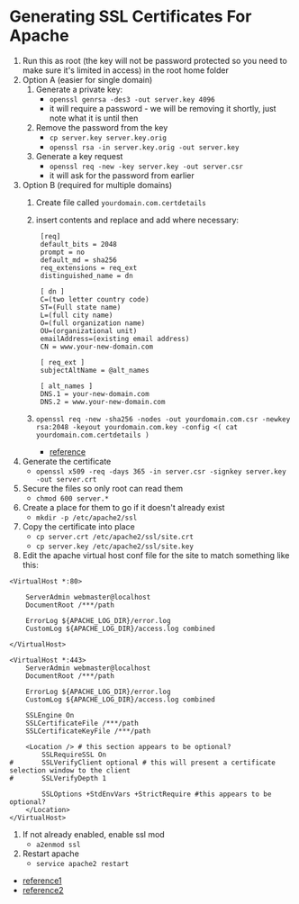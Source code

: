 <!-- permalink: de7070d94505ca27eaaff01d56c09495 DO NOT DELETE OR EDIT THIS LINE -->
# Generating SSL Certificates For Apache

1. Run this as root (the key will not be password protected so you need to make sure it's limited in access) in the root home folder
1. Option A (easier for single domain)
	1. Generate a private key:
		* `openssl genrsa -des3 -out server.key 4096`
		* it will require a password - we will be removing it shortly, just note what it is until then
	1. Remove the password from the key
		* `cp server.key server.key.orig`
		* `openssl rsa -in server.key.orig -out server.key`
	1. Generate a key request
		* `openssl req -new -key server.key -out server.csr`
		* it will ask for the password from earlier
1. Option B (required for multiple domains)
	1. Create file called `yourdomain.com.certdetails`
	1. insert contents and replace and add where necessary:

			[req]
			default_bits = 2048
			prompt = no
			default_md = sha256
			req_extensions = req_ext
			distinguished_name = dn

			[ dn ]
			C=(two letter country code)
			ST=(Full state name)
			L=(full city name)
			O=(full organization name)
			OU=(organizational unit)
			emailAddress=(existing email address)
			CN = www.your-new-domain.com

			[ req_ext ]
			subjectAltName = @alt_names

			[ alt_names ]
			DNS.1 = your-new-domain.com
			DNS.2 = www.your-new-domain.com

	1. `openssl req -new -sha256 -nodes -out yourdomain.com.csr -newkey rsa:2048 -keyout yourdomain.com.key -config <( cat yourdomain.com.certdetails )`
		* [reference](http://blog.endpoint.com/2014/10/openssl-csr-with-alternative-names-one.html)
1. Generate the certificate
	* `openssl x509 -req -days 365 -in server.csr -signkey server.key -out server.crt`
1. Secure the files so only root can read them
	* `chmod 600 server.*`
1. Create a place for them to go if it doesn't already exist
	* `mkdir -p /etc/apache2/ssl`
1. Copy the certificate into place
	* `cp server.crt /etc/apache2/ssl/site.crt`
	* `cp server.key /etc/apache2/ssl/site.key`
1. Edit the apache virtual host conf file for the site to match something like this:

```
<VirtualHost *:80>

	ServerAdmin webmaster@localhost
	DocumentRoot /***/path

	ErrorLog ${APACHE_LOG_DIR}/error.log
	CustomLog ${APACHE_LOG_DIR}/access.log combined

</VirtualHost>

<VirtualHost *:443>
	ServerAdmin webmaster@localhost
	DocumentRoot /***/path

	ErrorLog ${APACHE_LOG_DIR}/error.log
	CustomLog ${APACHE_LOG_DIR}/access.log combined

	SSLEngine On
	SSLCertificateFile /***/path
	SSLCertificateKeyFile /***/path

	<Location /> # this section appears to be optional?
		SSLRequireSSL On
#		SSLVerifyClient optional # this will present a certificate selection window to the client
#		SSLVerifyDepth 1

		SSLOptions +StdEnvVars +StrictRequire #this appears to be optional?
	</Location>
</VirtualHost>
```


1. If not already enabled, enable ssl mod
	* `a2enmod ssl`
1. Restart apache
	* `service apache2 restart`


* [reference1](http://www.akadia.com/services/ssh_test_certificate.html)
* [reference2](https://beeznest.wordpress.com/2008/04/25/how-to-configure-https-on-apache-2/)
